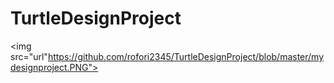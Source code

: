 # TurtleDesignProject
<img src="url"https://github.com/rofori2345/TurtleDesignProject/blob/master/mydesignproject.PNG">
